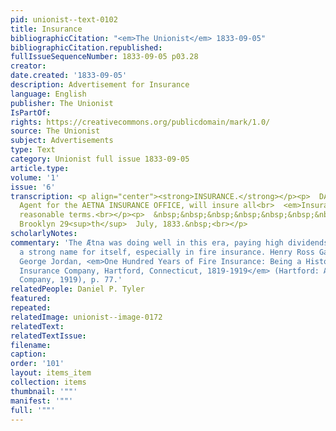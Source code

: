 ```yaml
---
pid: unionist--text-0102
title: Insurance
bibliographicCitation: "<em>The Unionist</em> 1833-09-05"
bibliographicCitation.republished: 
fullIssueSequenceNumber: 1833-09-05 p03.28
creator: 
date.created: '1833-09-05'
description: Advertisement for Insurance
language: English
publisher: The Unionist
IsPartOf: 
rights: https://creativecommons.org/publicdomain/mark/1.0/
source: The Unionist
subject: Advertisements
type: Text
category: Unionist full issue 1833-09-05
article.type: 
volume: '1'
issue: '6'
transcription: <p align="center"><strong>INSURANCE.</strong></p><p>  DANIEL P. TYLER,
  Agent for the AETNA INSURANCE OFFICE, will insure all<br>  <em>Insurable property</em>  on
  reasonable terms.<br></p><p>  &nbsp;&nbsp;&nbsp;&nbsp;&nbsp;&nbsp;&nbsp;&nbsp;&nbsp;&nbsp;&nbsp;
  Brooklyn 29<sup>th</sup>  July, 1833.&nbsp;<br></p>
scholarlyNotes: 
commentary: 'The Ætna was doing well in this era, paying high dividends and building
  a strong name for itself, especially in fire insurance. Henry Ross Gall and William
  George Jordan, <em>One Hundred Years of Fire Insurance: Being a History of the Ætna
  Insurance Company, Hartford, Connecticut, 1819-1919</em> (Hartford: Ætna Insurance
  Company, 1919), p. 77.'
relatedPeople: Daniel P. Tyler
featured: 
repeated: 
relatedImage: unionist--image-0172
relatedText: 
relatedTextIssue: 
filename: 
caption: 
order: '101'
layout: items_item
collection: items
thumbnail: '""'
manifest: '""'
full: '""'
---
```

